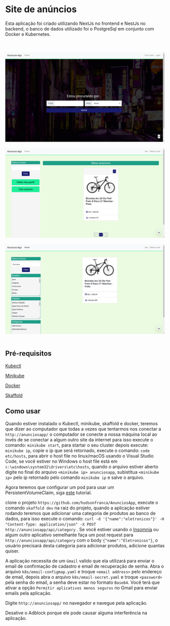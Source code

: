 # Site de anúncios

Esta aplicação foi criado utilizando NextJs no frontend e NestJs no backend, o banco de dados utilizado foi o PostgreSql em conjunto com Docker e Kubernetes.

<p>
<br/>
<br/>
<img src="images/1.png">
<br/>
<br/>
<img src="images/2.png">
<br/>
<br/>
<img src="images/3.png">
<br/>
<br/>
</p>

## Pré-requisitos

[Kubectl](https://kubernetes.io/docs/tasks/tools/)

[Minikube](https://v1-18.docs.kubernetes.io/docs/tasks/tools/install-minikube/)

[Docker](https://www.docker.com/)

[Skaffold](https://skaffold.dev/docs/quickstart/)

## Como usar 

Quando estiver instalado o Kubectl, minikube, skaffold e docker, teremos que dizer ao computador que todas a vezes que tentarmos nos conectar a `http://anunciosapp/` o computador se conecte a nossa máquina local ao invés de se conectar a algum outro site da internet para isso execute o comando: `minikube start`, para startar o seu cluster depois execute: `minikube ip`, copie o ip que será retornado, execute o comando: `code etc/hosts`, para abrir o host file no linux/macOS usando o Visual Studio Code, se você estiver no Windows o host file está em `c:\windows\system32\drivers\etc\hosts`, quando o arquivo estiver aberto digite no final do arquivo `<minikube ip> anunciosapp`, subistitua `<minikube ip>` pelo ip retornado pelo comando `minikube ip` e salve o arquivo.

Agora teremos que configurar um pod para usar um PersistentVolumeClaim, siga [este](https://kubernetes.io/docs/tasks/configure-pod-container/configure-persistent-volume-storage/) tutorial.

clone o projeto `https://github.com/hudsonfranca/AnunciosApp`, execute o comando `skaffold dev` na raiz do projeto, quando a aplicação estiver rodando teremos que adicionar uma categoria de produtos ao banco de dados, para isso execute o comando: `curl -d '{"name":"eletronicos"}' -H "Content-Type: application/json" -X POST http://anunciosapp/api/category` .
Se você estiver usando o [Insomnia](https://insomnia.rest/download) ou algum outro aplicativo semelhante faça um post request para `http://anunciosapp/api/category` com o body `{"name":"Eletronicos"}`, o usuário precisará desta categoria para adicionar produtos, adicione quantas quiser.

A aplicação necessita de um `Gmail` valido que ela utilizará para enviar o email de confirmação de cadastro e email de recuperação de senha. Abra o arquivo `k8s/email-configmap.yaml` e troque `<email address>` pelo endereço de email, depois abra o arquivo `k8s/email-secret.yaml` e troque `<password>` pela senha do email, a senha deve estar no formato `Base64`. Você terá que ativar a opção `Permitir aplicativos menos seguros` no Gmail para enviar emails pela aplicação.

Digite `http://anunciosapp/` no navegador e navegue pela aplicação.

Desative o Adblock porque ele pode causar alguma interferência na aplicação.




